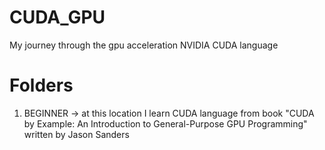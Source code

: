 # CUDA_GPU
My journey through the gpu acceleration NVIDIA CUDA language

# Folders
1. BEGINNER -> at this location I learn CUDA language from book "CUDA by Example: An Introduction to General-Purpose GPU Programming" written by Jason Sanders